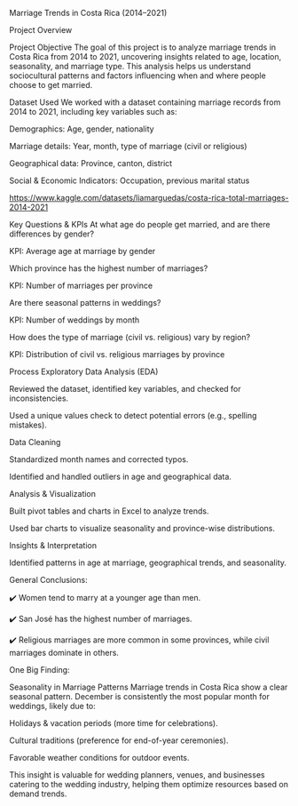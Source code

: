 Marriage Trends in Costa Rica (2014–2021)

Project Overview

Project Objective
The goal of this project is to analyze marriage trends in Costa Rica from 2014 to 2021, uncovering insights related to age, location, seasonality, and marriage type. This analysis helps us understand sociocultural patterns and factors influencing when and where people choose to get married.

Dataset Used
We worked with a dataset containing marriage records from 2014 to 2021, including key variables such as:

Demographics: Age, gender, nationality

Marriage details: Year, month, type of marriage (civil or religious)

Geographical data: Province, canton, district

Social & Economic Indicators: Occupation, previous marital status

https://www.kaggle.com/datasets/liamarguedas/costa-rica-total-marriages-2014-2021

Key Questions & KPIs
At what age do people get married, and are there differences by gender?

KPI: Average age at marriage by gender

Which province has the highest number of marriages?

KPI: Number of marriages per province

Are there seasonal patterns in weddings?

KPI: Number of weddings by month

How does the type of marriage (civil vs. religious) vary by region?

KPI: Distribution of civil vs. religious marriages by province

Process
Exploratory Data Analysis (EDA)

Reviewed the dataset, identified key variables, and checked for inconsistencies.

Used a unique values check to detect potential errors (e.g., spelling mistakes).

Data Cleaning

Standardized month names and corrected typos.

Identified and handled outliers in age and geographical data.

Analysis & Visualization

Built pivot tables and charts in Excel to analyze trends.

Used bar charts to visualize seasonality and province-wise distributions.

Insights & Interpretation

Identified patterns in age at marriage, geographical trends, and seasonality.

General Conclusions:

✔️ Women tend to marry at a younger age than men.

✔️ San José has the highest number of marriages.

✔️ Religious marriages are more common in some provinces, while civil marriages dominate in others.

One Big Finding: 


Seasonality in Marriage Patterns
Marriage trends in Costa Rica show a clear seasonal pattern.
December is consistently the most popular month for weddings, likely due to:

Holidays & vacation periods (more time for celebrations).

Cultural traditions (preference for end-of-year ceremonies).

Favorable weather conditions for outdoor events.

This insight is valuable for wedding planners, venues, and businesses catering to the wedding industry, helping them optimize resources based on demand trends.
